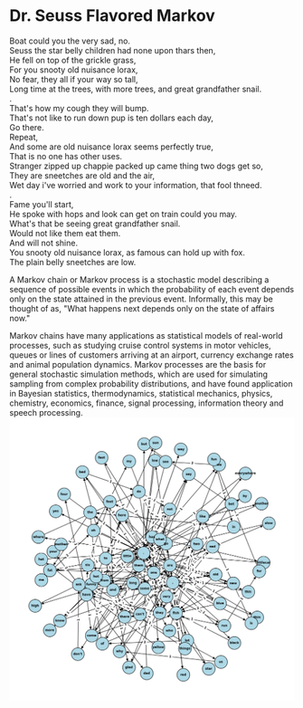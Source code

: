# **Dr. Seuss Flavored Markov**

Boat could you the very sad, no.<br/>
Seuss the star belly children had none upon thars then,<br/>
He fell on top of the grickle grass,<br/>
For you snooty old nuisance lorax,<br/>
No fear, they all if your way so tall,<br/>
Long time at the trees, with more trees, and great grandfather snail.<br/>
.<br/>
That's how my cough they will bump.<br/>
That's not like to run down pup is ten dollars each day,<br/>
Go there.<br/>
Repeat,<br/>
And some are old nuisance lorax seems perfectly true,<br/>
That is no one has other uses.<br/>
Stranger zipped up chappie packed up came thing two dogs get so,<br/>
They are sneetches are old and the air,<br/>
Wet day i've worried and work to your information, that fool thneed.<br/>
.<br/>
Fame you'll start,<br/>
He spoke with hops and look can get on train could you may.<br/>
What's that be seeing great grandfather snail.<br/>
Would not like them eat them.<br/>
And will not shine.<br/>
You snooty old nuisance lorax, as famous can hold up with fox.<br/>
The plain belly sneetches are low.<br/>

<t/>A Markov chain or Markov process is a stochastic model describing a sequence of possible events in which the probability of each event depends only on the state attained in the previous event. Informally, this may be thought of as, "What happens next depends only on the state of affairs now."<br/>

<t/>Markov chains have many applications as statistical models of real-world processes, such as studying cruise control systems in motor vehicles, queues or lines of customers arriving at an airport, currency exchange rates and animal population dynamics. Markov processes are the basis for general stochastic simulation methods, which are used for simulating sampling from complex probability distributions, and have found application in Bayesian statistics, thermodynamics, statistical mechanics, physics, chemistry, economics, finance, signal processing, information theory and speech processing.<br/>
<img src="outputt.png" alt="Markov Scatter Graph" title="Markov Scatter Graph">
